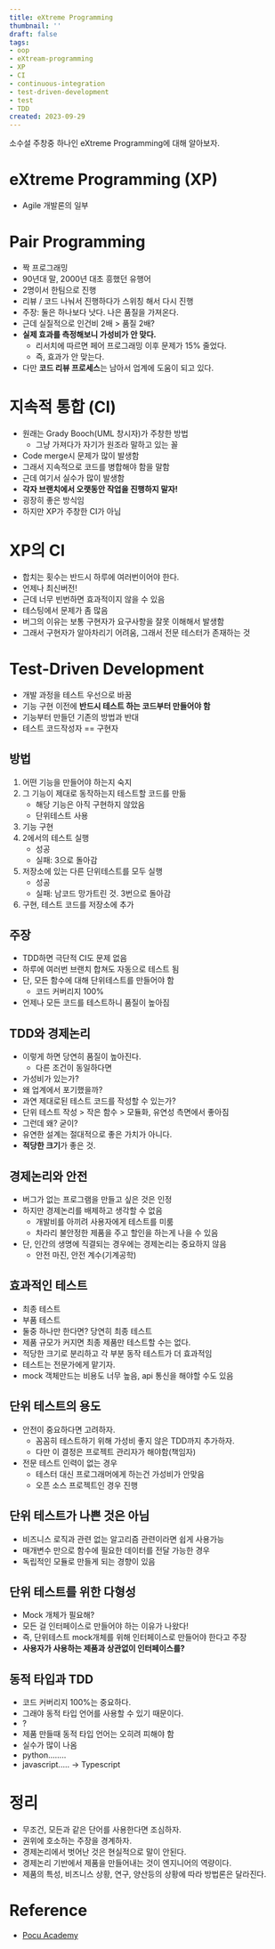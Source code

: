 ```yaml
---
title: eXtreme Programming
thumbnail: ''
draft: false
tags:
- oop
- eXtream-programming
- XP
- CI
- continuous-integration
- test-driven-development
- test
- TDD
created: 2023-09-29
---
```


소수설 주창중 하나인 eXtreme Programming에 대해 알아보자. 

# eXtreme Programming (XP)

* Agile 개발론의 일부

# Pair Programming

* 짝 프로그래밍
* 90년대 말, 2000년 대초 흥했던 유행어
* 2명이서 한팀으로 진행
* 리뷰 / 코드 나눠서 진행하다가 스위칭 해서 다시 진행
* 주장: 둘은 하나보다 낫다. 나은 품질을 가져온다.
* 근데 실질적으로 인건비 2배 > 품질 2배?
* **실제 효과를 측정해보니 가성비가 안 맞다.**
  * 리서치에 따르면 페어 프로그래밍 이후 문제가 15% 줄었다.
  * 즉, 효과가 안 맞는다.
* 다만 **코드 리뷰 프로세스**는 남아서 업계에 도움이 되고 있다.

# 지속적 통합 (CI)

* 원래는 Grady Booch(UML 창시자)가 주창한 방법
  * 그냥 가져다가 자기가 원조라 말하고 있는 꼴
* Code merge시 문제가 많이 발생함
* 그래서 지속적으로 코드를 병합해야 함을 말함
* 근데 여기서 실수가 많이 발생함
* **각자 브랜치에서 오랫동안 작업을 진행하지 말자!**
* 굉장히 좋은 방식임
* 하지만 XP가 주창한 CI가 아님

# XP의 CI

* 합치는 횟수는 반드시 하루에 여러번이어야 한다.
* 언제나 최신버전!
* 근데 너무 빈번하면 효과적이지 않을 수 있음
* 테스팅에서 문제가 좀 많음
* 버그의 이유는 보통 구현자가 요구사항을 잘못 이해해서 발생함
* 그래서 구현자가 알아차리기 어려움, 그래서 전문 테스터가 존재하는 것

# Test-Driven Development

* 개발 과정을 테스트 우선으로 바꿈
* 기능 구현 이전에 **반드시 테스트 하는 코드부터 만들어야 함**
* 기능부터 만들던 기존의 방법과 반대
* 테스트 코드작성자 == 구현자

## 방법

1. 어떤 기능을 만들어야 하는지 숙지
1. 그 기능이 제대로 동작하는지 테스트할 코드를 만듦
   * 해당 기능은 아직 구현하지 않았음
   * 단위테스트 사용
1. 기능 구현
1. 2에서의 테스트 실행
   * 성공
   * 실패: 3으로 돌아감
1. 저장소에 있는 다른 단위테스트를 모두 실행
   * 성공
   * 실패: 남코드 망가트린 것. 3번으로 돌아감
1. 구현, 테스트 코드를 저장소에 추가

## 주장

* TDD하면 극단적 CI도 문제 없음
* 하루에 여러번 브랜치 합쳐도 자동으로 테스트 됨
* 단, 모든 함수에 대해 단위테스트를 만들어야 함
  * 코드 커버리지 100%
* 언제나 모든 코드를 테스트하니 품질이 높아짐

## TDD와 경제논리

* 이렇게 하면 당연히 품질이 높아진다.
  * 다른 조건이 동일하다면
* 가성비가 있는가?
* 왜 업계에서 포기했을까?
* 과연 제대로된 테스트 코드를 작성할 수 있는가?
* 단위 테스트 작성 > 작은 함수 > 모듈화, 유연성 측면에서 좋아짐
* 그런데 왜? 굳이?
* 유연한 설계는 절대적으로 좋은 가치가 아니다.
* **적당한 크기**가 좋은 것.

## 경제논리와 안전

* 버그가 없는 프로그램을 만들고 싶은 것은 인정
* 하지만 경제논리를 배제하고 생각할 수 없음
  * 개발비를 아끼려 사용자에게 테스트를 미룸
  * 차라리 불안정한 제품을 주고 할인을 하는게 나을 수 있음
* 단, 인간의 생명에 직결되는 경우에는 경제논리는 중요하지 않음
  * 안전 마진, 안전 계수(기계공학)

## 효과적인 테스트

* 최종 테스트
* 부품 테스트
* 둘중 하나만 한다면? 당연히 최종 테스트
* 제품 규모가 커지면 최종 제품만 테스트할 수는 없다.
* 적당한 크기로 분리하고 각 부분 동작 테스트가 더 효과적임
* 테스트는 전문가에게 맡기자.
* mock 객체만드는 비용도 너무 높음, api 통신을 해야할 수도 있음

## 단위 테스트의 용도

* 안전이 중요하다면 고려하자.
  * 꼼꼼히 테스트하기 위해 가성비 좋지 않은 TDD까지 추가하자.
  * 다만 이 결정은 프로젝트 관리자가 해야함(책임자)
* 전문 테스트 인력이 없는 경우
  * 테스터 대신 프로그래머에게 하는건 가성비가 안맞음
  * 오픈 소스 프로젝트인 경우 진행

## 단위 테스트가 나쁜 것은 아님

* 비즈니스 로직과 관련 없는 알고리즘 관련이라면 쉽게 사용가능
* 매개변수 만으로 함수에 필요한 데이터를 전달 가능한 경우
* 독립적인 모듈로 만들게 되는 경향이 있음

## 단위 테스트를 위한 다형성

* Mock 개체가 필요해?
* 모든 걸 인터페이스로 만들어야 하는 이유가 나왔다!
* 즉, 단위테스트 mock개체를 위해 인터페이스로 만들어야 한다고 주장
* **사용자가 사용하는 제품과 상관없이 인터페이스를?**

## 동적 타입과 TDD

* 코드 커버리지 100%는 중요하다.
* 그래야 동적 타입 언어를 사용할 수 있기 때문이다.
* ?
* 제품 만들때 동적 타입 언어는 오히려 피해야 함
* 실수가 많이 나옴
* python........
* javascript..... -> Typescript

# 정리

* 무조건, 모든과 같은 단어를 사용한다면 조심하자.
* 권위에 호소하는 주장을 경계하자.
* 경제논리에서 벗어난 것은 현실적으로 말이 안된다.
* 경제논리 기반에서 제품을 만들어내는 것이 엔지니어의 역량이다.
* 제품의 특성, 비즈니스 상황, 연구, 양산등의 상황에 따라 방법론은 달라진다.

# Reference

* [Pocu Academy](https://pocu.academy/ko)

